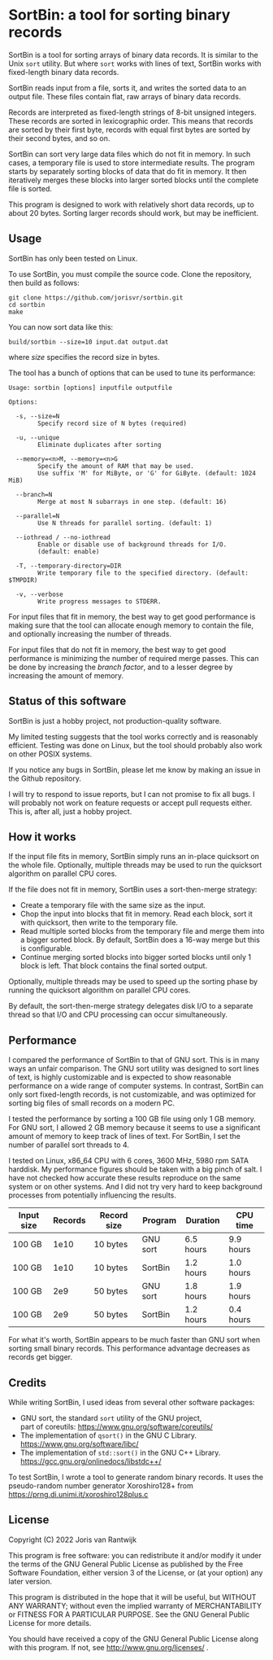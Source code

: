 
# SortBin: a tool for sorting binary records

SortBin is a tool for sorting arrays of binary data records.
It is similar to the Unix `sort` utility.
But where `sort` works with lines of text, SortBin works with fixed-length binary data records.

SortBin reads input from a file, sorts it, and writes the sorted data to an output file.
These files contain flat, raw arrays of binary data records.

Records are interpreted as fixed-length strings of 8-bit unsigned integers.
These records are sorted in lexicographic order.
This means that records are sorted by their first byte, records with equal first bytes are sorted by their second bytes, and so on.

SortBin can sort very large data files which do not fit in memory.
In such cases, a temporary file is used to store intermediate results.
The program starts by separately sorting blocks of data that do fit in memory.
It then iteratively merges these blocks into larger sorted blocks until the complete file is sorted.

This program is designed to work with relatively short data records, up to about 20 bytes.
Sorting larger records should work, but may be inefficient.


## Usage

SortBin has only been tested on Linux.

To use SortBin, you must compile the source code.
Clone the repository, then build as follows:
```
git clone https://github.com/jorisvr/sortbin.git
cd sortbin
make
```

You can now sort data like this:
```
build/sortbin --size=10 input.dat output.dat
```
where _size_ specifies the record size in bytes.

The tool has a bunch of options that can be used to tune its performance:
```
Usage: sortbin [options] inputfile outputfile

Options:

  -s, --size=N
        Specify record size of N bytes (required)

  -u, --unique
        Eliminate duplicates after sorting

  --memory=<n>M, --memory=<n>G
        Specify the amount of RAM that may be used.
        Use suffix 'M' for MiByte, or 'G' for GiByte. (default: 1024 MiB)

  --branch=N
        Merge at most N subarrays in one step. (default: 16)

  --parallel=N
        Use N threads for parallel sorting. (default: 1)

  --iothread / --no-iothread
        Enable or disable use of background threads for I/O.
        (default: enable)

  -T, --temporary-directory=DIR
        Write temporary file to the specified directory. (default: $TMPDIR)

  -v, --verbose
        Write progress messages to STDERR.
```

For input files that fit in memory, the best way to get good performance is making sure that the tool can allocate enough memory to contain the file, and optionally increasing the number of threads.

For input files that do not fit in memory, the best way to get good performance is minimizing the number of required merge passes. This can be done by increasing the _branch factor_, and to a lesser degree by increasing the amount of memory.


## Status of this software

SortBin is just a hobby project, not production-quality software.

My limited testing suggests that the tool works correctly and is reasonably efficient.
Testing was done on Linux, but the tool should probably also work on other POSIX systems.

If you notice any bugs in SortBin, please let me know by making an issue in the Github repository.

I will try to respond to issue reports, but I can not promise to fix all bugs.
I will probably not work on feature requests or accept pull requests either.
This is, after all, just a hobby project.


## How it works

If the input file fits in memory, SortBin simply runs an in-place quicksort on the whole file.
Optionally, multiple threads may be used to run the quicksort algorithm on parallel CPU cores.

If the file does not fit in memory, SortBin uses a sort-then-merge strategy:
 - Create a temporary file with the same size as the input.
 - Chop the input into blocks that fit in memory. Read each block, sort it with quicksort, then write to the temporary file.
 - Read multiple sorted blocks from the temporary file and merge them into a bigger sorted block. By default, SortBin does a 16-way merge but this is configurable.
 - Continue merging sorted blocks into bigger sorted blocks until only 1 block is left. That block contains the final sorted output.

Optionally, multiple threads may be used to speed up the sorting phase by running the quicksort algorithm on parallel CPU cores.

By default, the sort-then-merge strategy delegates disk I/O to a separate thread so that I/O and CPU processing can occur simultaneously.


## Performance

I compared the performance of SortBin to that of GNU sort.
This is in many ways an unfair comparison.
The GNU sort utility was designed to sort lines of text, is highly customizable and is expected to show reasonable performance on a wide range of computer systems.
In contrast, SortBin can only sort fixed-length records, is not customizable, and was optimized for sorting big files of small records on a modern PC.

I tested the performance by sorting a 100 GB file using only 1 GB memory.
For GNU sort, I allowed 2 GB memory because it seems to use a significant amount of memory to keep track of lines of text.
For SortBin, I set the number of parallel sort threads to 4.

I tested on Linux, x86\_64 CPU with 6 cores, 3600 MHz, 5980 rpm SATA harddisk.
My performance figures should be taken with a big pinch of salt.
I have not checked how accurate these results reproduce on the same system or on other systems.
And I did not try very hard to keep background processes from potentially influencing the results.

| Input size | Records | Record size | Program  | Duration  | CPU time  |
| ---------- | ------- | ----------- | -------- | --------- | --------  |
| 100 GB     | 1e10    | 10 bytes    | GNU sort | 6.5 hours | 9.9 hours |
| 100 GB     | 1e10    | 10 bytes    | SortBin  | 1.2 hours | 1.0 hours |
| 100 GB     | 2e9     | 50 bytes    | GNU sort | 1.8 hours | 1.9 hours |
| 100 GB     | 2e9     | 50 bytes    | SortBin  | 1.2 hours | 0.4 hours |

For what it's worth, SortBin appears to be much faster than GNU sort when sorting small binary records.
This performance advantage decreases as records get bigger.


## Credits

While writing SortBin, I used ideas from several other software packages:
 - GNU sort, the standard `sort` utility of the GNU project, <br>
   part of coreutils: https://www.gnu.org/software/coreutils/
 - The implementation of `qsort()` in the GNU C Library. <br>
   https://www.gnu.org/software/libc/
 - The implementation of `std::sort()` in the GNU C++ Library. <br>
   https://gcc.gnu.org/onlinedocs/libstdc++/

To test SortBin, I wrote a tool to generate random binary records.
It uses the pseudo-random number generator Xoroshiro128+ from
https://prng.di.unimi.it/xoroshiro128plus.c


## License

Copyright (C) 2022 Joris van Rantwijk

This program is free software: you can redistribute it and/or modify
it under the terms of the GNU General Public License as published by
the Free Software Foundation, either version 3 of the License, or
(at your option) any later version.

This program is distributed in the hope that it will be useful,
but WITHOUT ANY WARRANTY; without even the implied warranty of
MERCHANTABILITY or FITNESS FOR A PARTICULAR PURPOSE.  See the
GNU General Public License for more details.

You should have received a copy of the GNU General Public License
along with this program.  If not, see http://www.gnu.org/licenses/ .

